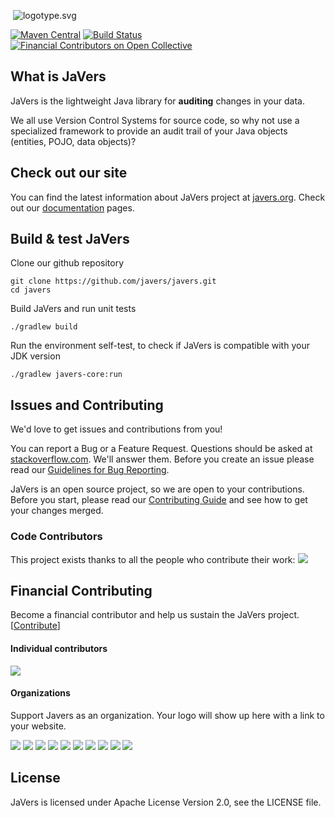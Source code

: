 ﻿﻿
![logotype.svg](https://javers.org/img/logotype.svg)

[![Maven Central](https://maven-badges.herokuapp.com/maven-central/org.javers/javers-core/badge.svg)](https://maven-badges.herokuapp.com/maven-central/org.javers/javers-core)
[![Build Status](https://travis-ci.org/javers/javers.svg?branch=master)](https://travis-ci.org/javers/javers/)
[![Financial Contributors on Open Collective](https://opencollective.com/javers/all/badge.svg?label=financial+contributors)](https://opencollective.com/javers)

## What is JaVers

JaVers is the lightweight Java library for **auditing** changes in your data.

We all use Version Control Systems for source code,
so why not use a specialized framework to provide
an audit trail of your Java objects (entities, POJO, data objects)?

## Check out our site
You can find the latest information about JaVers project at [javers.org](http://javers.org).
Check out our [documentation](http://javers.org/documentation)</a> pages.

## Build & test JaVers
Clone our github repository

```
git clone https://github.com/javers/javers.git
cd javers
```

Build JaVers and run unit tests

```
./gradlew build
```

Run the environment self-test, to check if JaVers is compatible with your JDK version

```
./gradlew javers-core:run
```

## Issues and Contributing
We'd love to get issues and contributions from you!

You can report a Bug or a Feature Request.
Questions should be asked at [stackoverflow.com](http://stackoverflow.com/questions/tagged/javers?sort=newest).
We'll answer them.
Before you create an issue please read our
[Guidelines for Bug Reporting](CONTRIBUTING.md#guidelines-for-bug-reporting).

JaVers is an open source project, so we are open to your contributions.
Before you start, please read our
[Contributing Guide](CONTRIBUTING.md#guidelines-for-contributors) and see how to get your changes merged.

### Code Contributors

This project exists thanks to all the people who contribute their work:
<a href="https://github.com/javers/javers/graphs/contributors"><img src="https://opencollective.com/javers/contributors.svg?width=890&button=false" /></a>

## Financial Contributing

Become a financial contributor and help us sustain the 
JaVers project.
[[Contribute](https://opencollective.com/javers/contribute)]

#### Individual contributors

<a href="https://opencollective.com/javers">
<img src="https://opencollective.com/javers/individuals.svg?width=890">
</a>

#### Organizations

Support Javers as an organization.
Your logo will show up here with a link to your website.

<a href="https://opencollective.com/javers/organization/0/website"><img src="https://opencollective.com/javers/organization/0/avatar.svg"></a>
<a href="https://opencollective.com/javers/organization/1/website"><img src="https://opencollective.com/javers/organization/1/avatar.svg"></a>
<a href="https://opencollective.com/javers/organization/2/website"><img src="https://opencollective.com/javers/organization/2/avatar.svg"></a>
<a href="https://opencollective.com/javers/organization/3/website"><img src="https://opencollective.com/javers/organization/3/avatar.svg"></a>
<a href="https://opencollective.com/javers/organization/4/website"><img src="https://opencollective.com/javers/organization/4/avatar.svg"></a>
<a href="https://opencollective.com/javers/organization/5/website"><img src="https://opencollective.com/javers/organization/5/avatar.svg"></a>
<a href="https://opencollective.com/javers/organization/6/website"><img src="https://opencollective.com/javers/organization/6/avatar.svg"></a>
<a href="https://opencollective.com/javers/organization/7/website"><img src="https://opencollective.com/javers/organization/7/avatar.svg"></a>
<a href="https://opencollective.com/javers/organization/8/website"><img src="https://opencollective.com/javers/organization/8/avatar.svg"></a>
<a href="https://opencollective.com/javers/organization/9/website"><img src="https://opencollective.com/javers/organization/9/avatar.svg"></a>

## License
JaVers is licensed under Apache License Version 2.0, see the LICENSE file.

